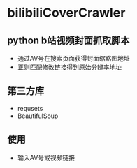 # bilibiliCoverCrawler

## python b站视频封面抓取脚本
* 通过AV号在搜索页面获得封面缩略图地址
* 正则匹配修改链接得到原始分辨率地址

## 第三方库
* requsets    
* BeautifulSoup

## 使用
* 输入AV号或视频链接
